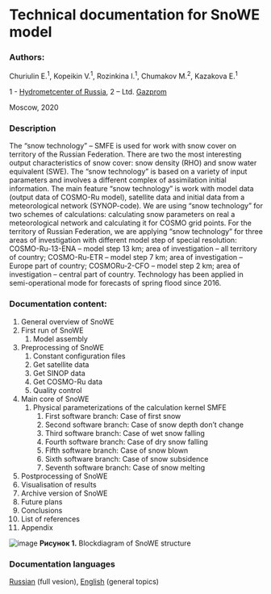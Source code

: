 # Technical documentation for SnoWE model

### Authors:
<p align="justify">
Churiulin E.<sup>1</sup>, Kopeikin V.<sup>1</sup>, Rozinkina I.<sup>1</sup>, Chumakov M.<sup>2</sup>, Kazakova E.<sup>1</sup>
</p>

1 - [Hydrometcenter of Russia][3], 2 – Ltd. [Gazprom][4]
  
Moscow, 2020

### Description
The “snow technology” – SMFE is used for work with snow cover on territory of the Russian Federation. There are two the most interesting output characteristics of snow cover: snow density (RHO) and snow water equivalent (SWE). The “snow technology” is based on a variety of input parameters and involves a different complex of assimilation initial information. The main feature “snow technology” is work with model data (output data of COSMO-Ru model), satellite data and initial data from a meteorological network (SYNOP-code). We are using “snow technology” for two schemes of calculations: calculating snow parameters on real a meteorological network and calculating it for COSMO grid points. For the territory of Russian Federation, we are applying “snow technology” for three areas of investigation with different model step of special resolution: COSMO-Ru-13-ENA – model step 13 km; area of investigation – all territory of country; COSMO-Ru-ETR – model step 7 km; area of investigation – Europe part of country; COSMORu-2-CFO – model step 2 km; area of investigation – central part of country. Technology has been applied in semi-operational mode for forecasts of spring flood since 2016.

### Documentation content:
  
1. General overview of SnoWE
2. First run of SnoWE
    1. Model assembly
3. Preprocessing of SnoWE 
    1. Constant configuration files
    2. Get satellite data
    3. Get SINOP data
    4. Get COSMO-Ru data
    5. Quality control
4. Main core of SnoWE
    1. Physical parameterizations of the calculation kernel SMFE
        1. First software branch: Case of first snow
        2. Second software branch: Case of snow depth don’t change
        3. Third software branch: Case of wet snow falling
        4. Fourth software branch: Case of dry snow falling
        5. Fifth software branch: Case of snow blown
        6. Sixth software branch: Case of snow subsidence
        7. Seventh software branch: Case of snow melting
5. Postprocessing of SnoWE
6. Visualisation of results
7. Archive version of SnoWE
8. Future plans
9. Conclusions
10. List of references
11. Appendix


![image](https://user-images.githubusercontent.com/51716145/149184448-f2aab45f-f32a-4a93-bb31-ea8efab5cf4a.png)
**Рисунок 1.** Blockdiagram of SnoWE structure

### Documentation languages
[Russian][1] (full vesion), [English][2] (general topics)


[1]: https://github.com/EvgenyChur/Project_SnoWE/blob/master/SnoWE.pdf
[2]: https://github.com/EvgenyChur/Project_SnoWE/blob/master/SnoWE%20-%20Eng.pdf
[3]: https://meteoinfo.ru/en/about-us-eng
[4]: https://www.gazprom.com/
